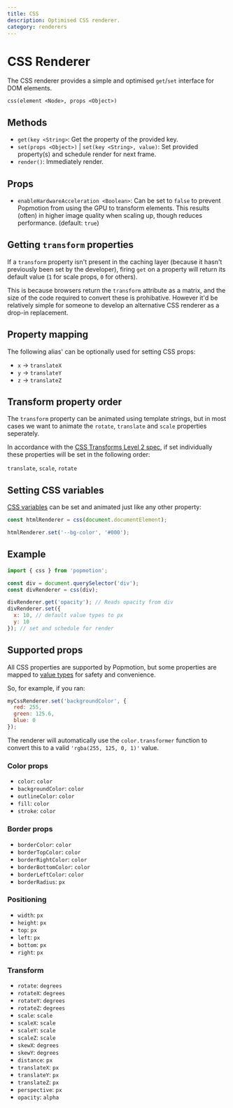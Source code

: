 ```yaml
---
title: CSS
description: Optimised CSS renderer.
category: renderers
---
```


# CSS Renderer

The CSS renderer provides a simple and optimised `get`/`set` interface for DOM elements.

`css(element <Node>, props <Object>)`

## Methods
- `get(key <String>`: Get the property of the provided key.
- `set(props <Object>)` | `set(key <String>, value)`: Set provided property(s) and schedule render for next frame.
- `render()`: Immediately render.

## Props
- `enableHardwareAcceleration <Boolean>`: Can be set to `false` to prevent Popmotion from using the GPU to transform elements. This results (often) in higher image quality when scaling up, though reduces performance. (default: `true`)

## Getting `transform` properties
If a `transform` property isn't present in the caching layer (because it hasn't previously been set by the developer), firing `get` on a property will return its default value (`1` for scale props, `0` for others).

This is because browsers return the `transform` attribute as a matrix, and the size of the code required to convert these is prohibative. However it'd be relatively simple for someone to develop an alternative CSS renderer as a drop-in replacement.

## Property mapping
The following alias' can be optionally used for setting CSS props:

- `x` -> `translateX`
- `y` -> `translateY`
- `z` -> `translateZ`

## Transform property order
The `transform` property can be animated using template strings, but in most cases we want to animate the `rotate`, `translate` and `scale` properties seperately.

In accordance with the [CSS Transforms Level 2 spec](https://drafts.csswg.org/css-transforms-2/#individual-transforms), if set individually these properties will be set in the following order:

`translate`, `scale`, `rotate`

## Setting CSS variables

[CSS variables](https://css-tricks.com/difference-between-types-of-css-variables/#article-header-id-1) can be set and animated just like any other property:

```javascript
const htmlRenderer = css(document.documentElement);

htmlRenderer.set('--bg-color', '#000');
```

## Example

```javascript
import { css } from 'popmotion';

const div = document.querySelector('div');
const divRenderer = css(div);

divRenderer.get('opacity'); // Reads opacity from div
divRenderer.set({
  x: 10, // default value types to px
  y: 10
}); // set and schedule for render
```

## Supported props

All CSS properties are supported by Popmotion, but some properties are mapped to [value types](/api/value-types) for safety and convenience.

So, for example, if you ran:

```javascript
myCssRenderer.set('backgroundColor', {
  red: 255,
  green: 125.6,
  blue: 0
});
```

The renderer will automatically use the `color.transformer` function to convert this to a valid `'rgba(255, 125, 0, 1)'` value.

### Color props
- `color`: `color`
- `backgroundColor`: `color`
- `outlineColor`: `color`
- `fill`: `color`
- `stroke`: `color`

### Border props
- `borderColor`: `color`
- `borderTopColor`: `color`
- `borderRightColor`: `color`
- `borderBottomColor`: `color`
- `borderLeftColor`: `color`
- `borderRadius`: `px`

### Positioning
- `width`: `px`
- `height`: `px`
- `top`: `px`
- `left`: `px`
- `bottom`: `px`
- `right`: `px`

### Transform 
- `rotate`: `degrees`
- `rotateX`: `degrees`
- `rotateY`: `degrees`
- `rotateZ`: `degrees`
- `scale`: `scale`
- `scaleX`: `scale`
- `scaleY`: `scale`
- `scaleZ`: `scale`
- `skewX`: `degrees`
- `skewY`: `degrees`
- `distance`: `px`
- `translateX`: `px`
- `translateY`: `px`
- `translateZ`: `px`
- `perspective`: `px`
- `opacity`: `alpha`
